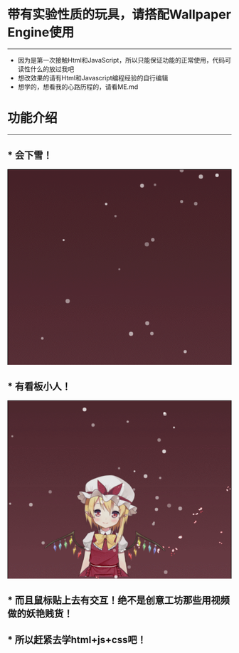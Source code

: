 # 带有实验性质的玩具，请搭配Wallpaper Engine使用
---

* 因为是第一次接触Html和JavaScript，所以只能保证功能的正常使用，代码可读性什么的放过我吧
* 想改效果的请有Html和Javascript编程经验的自行编辑
* 想学的，想看我的心路历程的，请看ME.md

# 功能介绍
---

## * 会下雪！

![1](Image/1.gif)


## * 有看板小人！

![5](Image/5.gif)


## * 而且鼠标贴上去有交互！绝不是创意工坊那些用视频做的妖艳贱货！

## * 所以赶紧去学html+js+css吧！

